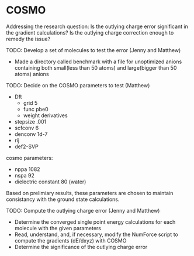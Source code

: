 # COSMO
Addressing the research question: Is the outlying charge error 
significant in the gradient calculations? Is the outlying charge 
correction enough to remedy the issue?

TODO: Develop a set of molecules to test the error (Jenny and Matthew)
* Made a directory called benchmark with a file for unoptimized anions
containing both small(less than 50 atoms) and large(bigger than 50 atoms)
anions

TODO: Decide on the COSMO parameters to test (Matthew)
* Dft
	- grid 5
	- func pbe0
	- weight derivatives
* stepsize .001
* scfconv 6
* denconv 1d-7
* rij
* def2-SVP

cosmo parameters:
* nppa 1082
* nspa 92 
* dielectric constant 80 (water)
 
Based on prelimiary results, these parameters are chosen to maintain consistancy 
with the ground state calculations.

TODO: Compute the outlying charge error (Jenny and Matthew)

* Determine the converged single point energy calculations for each molecule
with the given parameters
* Read, understand, and, if necessary, modify the NumForce script to compute
the gradients (dE/dxyz) with COSMO
* Determine the significance of the outlying charge error
